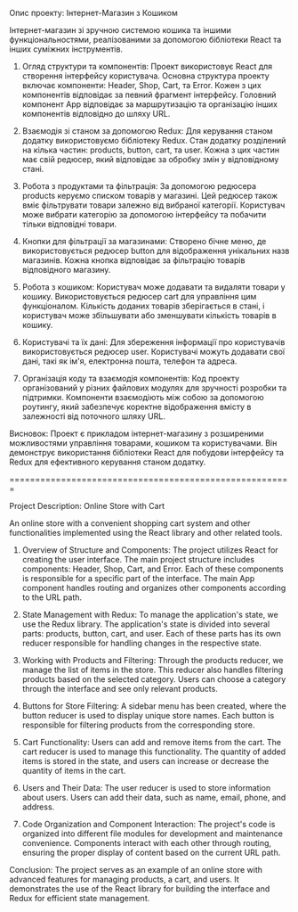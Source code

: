 
Опис проекту: Інтернет-Магазин з Кошиком

Інтернет-магазин зі зручною системою кошика та іншими функціональностями, реалізованими за допомогою бібліотеки React та інших суміжних інструментів. 

1. Огляд структури та компонентів: Проект використовує React для створення інтерфейсу користувача. Основна структура проекту включає компоненти: Header, Shop, Cart, та Error. Кожен з цих компонентів відповідає за певний фрагмент інтерфейсу. Головний компонент App відповідає за маршрутизацію та організацію інших компонентів відповідно до шляху URL.

2. Взаємодія зі станом за допомогою Redux: Для керування станом додатку використовуємо бібліотеку Redux. Стан додатку розділений на кілька частин: products, button, cart, та user. Кожна з цих частин має свій редюсер, який відповідає за обробку змін у відповідному стані.

3. Робота з продуктами та фільтрація: За допомогою редюсера products керуємо списком товарів у магазині. Цей редюсер також вміє фільтрувати товари залежно від вибраної категорії. Користувач може вибрати категорію за допомогою інтерфейсу та побачити тільки відповідні товари.

4. Кнопки для фільтрації за магазинами: Створено бічне меню, де використовується редюсер button для відображення унікальних назв магазинів. Кожна кнопка відповідає за фільтрацію товарів відповідного магазину.

5. Робота з кошиком: Користувач може додавати та видаляти товари у кошику. Використовується редюсер cart для управління цим функціоналом. Кількість доданих товарів зберігається в стані, і користувач може збільшувати або зменшувати кількість товарів в кошику.

6. Користувачі та їх дані: Для збереження інформації про користувачів використовується редюсер user. Користувачі можуть додавати свої дані, такі як ім'я, електронна пошта, телефон та адреса.

7. Організація коду та взаємодія компонентів: Код проекту організований у різних файлових модулях для зручності розробки та підтримки. Компоненти взаємодіють між собою за допомогою роутингу, який забезпечує коректне відображення вмісту в залежності від поточного шляху URL.

Висновок: Проект є прикладом інтернет-магазину з розширеними можливостями управління товарами, кошиком та користувачами. Він демонструє використання бібліотеки React для побудови інтерфейсу та Redux для ефективного керування станом додатку. 


=======================================================

Project Description: Online Store with Cart

An online store with a convenient shopping cart system and other functionalities implemented using the React library and other related tools.

1. Overview of Structure and Components: The project utilizes React for creating the user interface. The main project structure includes components: Header, Shop, Cart, and Error. Each of these components is responsible for a specific part of the interface. The main App component handles routing and organizes other components according to the URL path.

2. State Management with Redux: To manage the application's state, we use the Redux library. The application's state is divided into several parts: products, button, cart, and user. Each of these parts has its own reducer responsible for handling changes in the respective state.

3. Working with Products and Filtering: Through the products reducer, we manage the list of items in the store. This reducer also handles filtering products based on the selected category. Users can choose a category through the interface and see only relevant products.

4. Buttons for Store Filtering: A sidebar menu has been created, where the button reducer is used to display unique store names. Each button is responsible for filtering products from the corresponding store.

5. Cart Functionality: Users can add and remove items from the cart. The cart reducer is used to manage this functionality. The quantity of added items is stored in the state, and users can increase or decrease the quantity of items in the cart.

6. Users and Their Data: The user reducer is used to store information about users. Users can add their data, such as name, email, phone, and address.

7. Code Organization and Component Interaction: The project's code is organized into different file modules for development and maintenance convenience. Components interact with each other through routing, ensuring the proper display of content based on the current URL path.

Conclusion: The project serves as an example of an online store with advanced features for managing products, a cart, and users. It demonstrates the use of the React library for building the interface and Redux for efficient state management.
